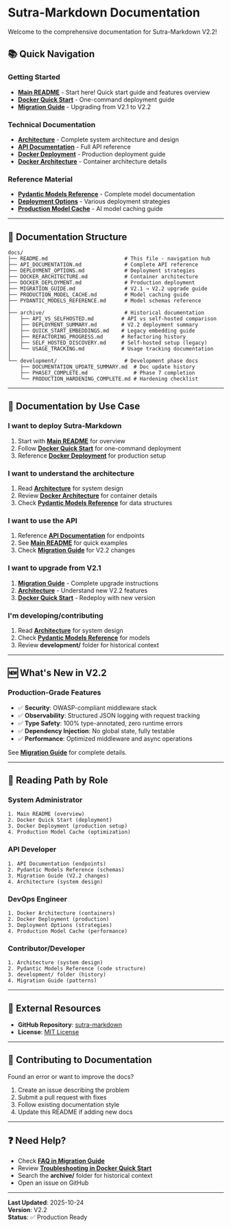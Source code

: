 # Sutra-Markdown Documentation

Welcome to the comprehensive documentation for Sutra-Markdown V2.2!

## 📚 Quick Navigation

### Getting Started
- **[Main README](../README.md)** - Start here! Quick start guide and features overview
- **[Docker Quick Start](../DOCKER_QUICKSTART.md)** - One-command deployment guide
- **[Migration Guide](MIGRATION_GUIDE.md)** - Upgrading from V2.1 to V2.2

### Technical Documentation
- **[Architecture](../ARCHITECTURE.md)** - Complete system architecture and design
- **[API Documentation](API_DOCUMENTATION.md)** - Full API reference
- **[Docker Deployment](DOCKER_DEPLOYMENT.md)** - Production deployment guide
- **[Docker Architecture](DOCKER_ARCHITECTURE.md)** - Container architecture details

### Reference Material
- **[Pydantic Models Reference](PYDANTIC_MODELS_REFERENCE.md)** - Complete model documentation
- **[Deployment Options](DEPLOYMENT_OPTIONS.md)** - Various deployment strategies
- **[Production Model Cache](PRODUCTION_MODEL_CACHE.md)** - AI model caching guide

---

## 📁 Documentation Structure

```
docs/
├── README.md                         # This file - navigation hub
├── API_DOCUMENTATION.md              # Complete API reference
├── DEPLOYMENT_OPTIONS.md             # Deployment strategies
├── DOCKER_ARCHITECTURE.md            # Container architecture
├── DOCKER_DEPLOYMENT.md              # Production deployment
├── MIGRATION_GUIDE.md                # V2.1 → V2.2 upgrade guide
├── PRODUCTION_MODEL_CACHE.md         # Model caching guide
├── PYDANTIC_MODELS_REFERENCE.md      # Model schemas reference
│
├── archive/                          # Historical documentation
│   ├── API_VS_SELFHOSTED.md         # API vs self-hosted comparison
│   ├── DEPLOYMENT_SUMMARY.md        # V2.2 deployment summary
│   ├── QUICK_START_EMBEDDINGS.md    # Legacy embedding guide
│   ├── REFACTORING_PROGRESS.md      # Refactoring history
│   ├── SELF_HOSTED_DISCOVERY.md     # Self-hosted setup (legacy)
│   └── USAGE_TRACKING.md            # Usage tracking documentation
│
└── development/                      # Development phase docs
    ├── DOCUMENTATION_UPDATE_SUMMARY.md  # Doc update history
    ├── PHASE7_COMPLETE.md               # Phase 7 completion
    └── PRODUCTION_HARDENING_COMPLETE.md # Hardening checklist
```

---

## 🎯 Documentation by Use Case

### I want to deploy Sutra-Markdown
1. Start with **[Main README](../README.md)** for overview
2. Follow **[Docker Quick Start](../DOCKER_QUICKSTART.md)** for one-command deployment
3. Reference **[Docker Deployment](DOCKER_DEPLOYMENT.md)** for production setup

### I want to understand the architecture
1. Read **[Architecture](../ARCHITECTURE.md)** for system design
2. Review **[Docker Architecture](DOCKER_ARCHITECTURE.md)** for container details
3. Check **[Pydantic Models Reference](PYDANTIC_MODELS_REFERENCE.md)** for data structures

### I want to use the API
1. Reference **[API Documentation](API_DOCUMENTATION.md)** for endpoints
2. See **[Main README](../README.md)** for quick examples
3. Check **[Migration Guide](MIGRATION_GUIDE.md)** for V2.2 changes

### I want to upgrade from V2.1
1. **[Migration Guide](MIGRATION_GUIDE.md)** - Complete upgrade instructions
2. **[Architecture](../ARCHITECTURE.md)** - Understand new V2.2 features
3. **[Docker Quick Start](../DOCKER_QUICKSTART.md)** - Redeploy with new version

### I'm developing/contributing
1. Read **[Architecture](../ARCHITECTURE.md)** for system design
2. Check **[Pydantic Models Reference](PYDANTIC_MODELS_REFERENCE.md)** for models
3. Review **development/** folder for historical context

---

## 🆕 What's New in V2.2

### Production-Grade Features
- ✅ **Security**: OWASP-compliant middleware stack
- ✅ **Observability**: Structured JSON logging with request tracking
- ✅ **Type Safety**: 100% type-annotated, zero runtime errors
- ✅ **Dependency Injection**: No global state, fully testable
- ✅ **Performance**: Optimized middleware and async operations

See **[Migration Guide](MIGRATION_GUIDE.md)** for complete details.

---

## 📖 Reading Path by Role

### System Administrator
```
1. Main README (overview)
2. Docker Quick Start (deployment)
3. Docker Deployment (production setup)
4. Production Model Cache (optimization)
```

### API Developer
```
1. API Documentation (endpoints)
2. Pydantic Models Reference (schemas)
3. Migration Guide (V2.2 changes)
4. Architecture (system design)
```

### DevOps Engineer
```
1. Docker Architecture (containers)
2. Docker Deployment (production)
3. Deployment Options (strategies)
4. Production Model Cache (performance)
```

### Contributor/Developer
```
1. Architecture (system design)
2. Pydantic Models Reference (code structure)
3. development/ folder (history)
4. Migration Guide (patterns)
```

---

## 🔗 External Resources

- **GitHub Repository**: [sutra-markdown](https://github.com/nranjan2code/sutra-markdown)
- **License**: [MIT License](../LICENSE)

---

## 📝 Contributing to Documentation

Found an error or want to improve the docs?

1. Create an issue describing the problem
2. Submit a pull request with fixes
3. Follow existing documentation style
4. Update this README if adding new docs

---

## ❓ Need Help?

- Check **[FAQ in Migration Guide](MIGRATION_GUIDE.md#faq)**
- Review **[Troubleshooting in Docker Quick Start](../DOCKER_QUICKSTART.md#troubleshooting)**
- Search the **archive/** folder for historical context
- Open an issue on GitHub

---

**Last Updated**: 2025-10-24  
**Version**: V2.2  
**Status**: ✅ Production Ready
